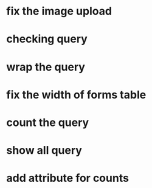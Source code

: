 # fix the image upload
# checking query
# wrap the query
# fix the width of forms table
# count the query
# show all query
# add attribute for counts

